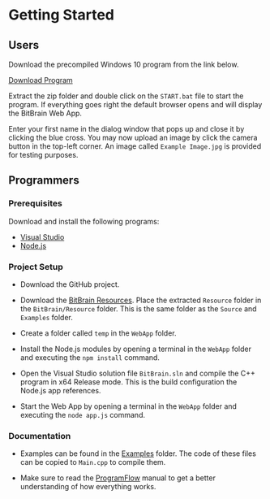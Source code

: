 # Getting Started

## Users

Download the precompiled Windows 10 program from the link below.

[Download Program](https://1drv.ms/f/s!Agd2rQRMWbLZvA8sq7ofLVoG7Ut4)

Extract the zip folder and double click on the `START.bat` file to start the program. If everything goes right the default browser opens and will display the BitBrain Web App.

Enter your first name in the dialog window that pops up and close it by clicking the blue cross. You may now upload an image by click the camera button in the top-left corner. An image called `Example Image.jpg` is provided for testing purposes.

## Programmers

### Prerequisites

Download and install the following programs:

- [Visual Studio](https://visualstudio.microsoft.com/downloads/)
- [Node.js](https://nodejs.org/en/download/)

### Project Setup

- Download the GitHub project.

- Download the [BitBrain Resources](https://1drv.ms/f/s!Agd2rQRMWbLZvA6Nxk2b4NoNTNsV). Place the extracted `Resource` folder in the `BitBrain/Resource` folder. This is the same folder as the `Source` and `Examples` folder.

- Create a folder called `temp` in the `WebApp` folder.

- Install the Node.js modules by opening a terminal in the `WebApp` folder and executing the `npm install` command.

- Open the Visual Studio solution file `BitBrain.sln` and compile the C++ program in x64 Release mode. This is the build configuration the Node.js app references.

- Start the Web App by opening a terminal in the `WebApp` folder and executing the `node app.js` command.

### Documentation

- Examples can be found in the [Examples](https://github.com/laurooyen/BitBrain/tree/master/BitBrain/Examples) folder. The code of these files can be copied to `Main.cpp` to compile them.

- Make sure to read the [ProgramFlow](https://github.com/laurooyen/BitBrain/blob/master/Documentation/ProgramFlow.md) manual to get a better understanding of how everything works.